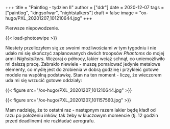 +++
title = "Paintlog - tydzien II"
author = ["ddr"]
date = 2020-12-07
tags = ["paintlog", "kingsofwar", "nightstalkers"]
draft = false
image = "ox-hugo/PXL_20201207_101210644.jpg"
+++

Pierwsze niepowodzenie.

<!--more-->

{{< load-photoswipe >}}

Niestety przeliczyłem się ze swoimi możliwościami w tym tygodniu i nie udało mi się skończyć
zaplanowanych dwóch troopsów _Phantoms_ do mojej armii _Nighstalkers_. Wczoraj o północy, lakier
wciąż schnął, co uniemożliwiło mi dalszą pracę. Zabrakło niewiele - muszę pomalować jedynie metalowe
elementy, co myślę jest do zrobienia w dobrą godzinę i przykleić gotowe modele na wspólną podstawkę.
Stan na ten moment - liczę, że wieczorem uda mi się wrzucić gotowe oddziały:

{{< figure src="/ox-hugo/PXL_20201207_101210644.jpg" >}}

{{< figure src="/ox-hugo/PXL_20201207_101157560.jpg" >}}

Mam nadzieję, że to ostatni raz - następnym razem lakier będę kładł od razu po położeniu inków, tak
żeby w kluczowym momencie (tj. 12 godzin przed deadlinem) nie rozkładać aerografu.
